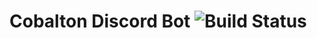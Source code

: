 # Cobalton Discord Bot ![Build Status](http://kaleidox.de:8111/app/rest/builds/aggregated/strob:(buildType:(project:(id:DiscordBots_Cobalton)))/statusIcon.svg)
